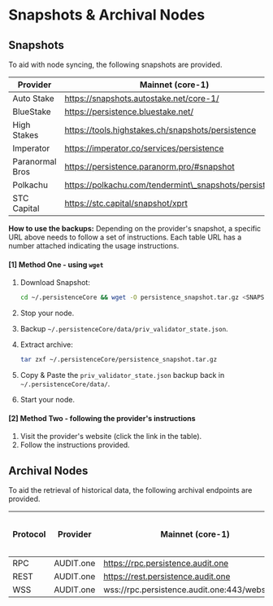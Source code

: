 # Snapshots & Archival Nodes

## Snapshots

To aid with node syncing, the following snapshots are provided.&#x20;

| Provider        | Mainnet (core-1)                                           | Testnet (test-core-1)                                |
| --------------- | ---------------------------------------------------------- | ---------------------------------------------------- |
| Auto Stake      | https://snapshots.autostake.net/core-1/                    | https://snapshots.autostake.net/test-core-1/         |
| BlueStake       | https://persistence.bluestake.net/                         |                                                      |
| High Stakes     | https://tools.highstakes.ch/snapshots/persistence          |                                                      |
| Imperator       | https://imperator.co/services/persistence                  |                                                      |
| Paranormal Bros | https://persistence.paranorm.pro/#snapshot                 |                                                      |
| Polkachu        | https://polkachu.com/tendermint\_snapshots/persistence     | https://polkachu.com/testnets/persistence/snapshots  |
| STC Capital     | https://stc.capital/snapshot/xprt                          |                                                      |

**How to use the backups:** Depending on the provider's snapshot, a specific URL above needs to follow a set of instructions. Each table URL has a number attached indicating the usage instructions.

#### \[1] Method One - using `wget`

1.  Download Snapshot:

    ```bash
    cd ~/.persistenceCore && wget -O persistence_snapshot.tar.gz <SNAPSHOT_URL>
    ```
2. Stop your node.
3. Backup `~/.persistenceCore/data/priv_validator_state.json`.
4.  Extract archive:

    ```bash
    tar zxf ~/.persistenceCore/persistence_snapshot.tar.gz
    ```
5. Copy & Paste the `priv_validator_state.json` backup back in `~/.persistenceCore/data/`.
6. Start your node.

#### \[2] Method Two - following the provider's instructions

1. Visit the provider's website (click the link in the table).
2. Follow the instructions provided.

## Archival Nodes

To aid the retrieval of historical data, the following archival endpoints are provided.

| Protocol | Provider  | Mainnet (core-1)                              | Testnet (test-core-1) |
| -------- | --------- | --------------------------------------------- | --------------------- |
| RPC      | AUDIT.one | https://rpc.persistence.audit.one             |                       |
| REST     | AUDIT.one | https://rest.persistence.audit.one            |                       |
| WSS      | AUDIT.one | wss://rpc.persistence.audit.one:443/websocket |                       |

